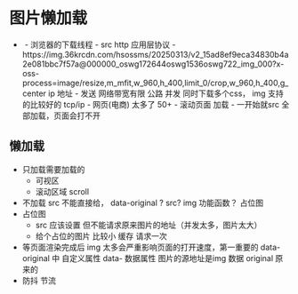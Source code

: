 # 图片懒加载

- <img src="" />
  - 浏览器的下载线程
  - src http 应用层协议
  - https://img.36krcdn.com/hsossms/20250313/v2_15ad8ef9eca34830b4a2e081bbc7f57a@000000_oswg172644oswg1536oswg722_img_000?x-oss-process=image/resize,m_mfit,w_960,h_400,limit_0/crop,w_960,h_400,g_center
    ip 地址
  - 发送 网络带宽有限 公路
    并发 同时下载多个css， img 支持的比较好的 
    tcp/ip
  - 网页(电商) 太多了 50+
  - 滚动页面 加载
  - 一开始就src 全部加载，页面会打不开

## 懒加载

- 只加载需要加载的
  - 可视区
  - 滚动区域 scroll
- 不加载
  src 不能直接给， data-original ?
  src? img 功能函数？ 占位图
- 占位图
  - src 应该设置 但不能请求原来图片的地址（并发太多，图片太大）
  - 给个占位的图片 比较小
    缓存 请求一次
- 等页面渲染完成后
  img 太多会严重影响页面的打开速度，第一重要的
  data-original 中
  自定义属性 data- 数据属性
  图片的源地址是img 数据
  original 原来的
- 防抖 节流